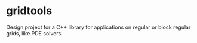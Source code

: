gridtools
=========

Design project for a C++ library for applications on regular or block regular grids, like PDE solvers.
